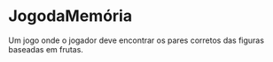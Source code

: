 # JogodaMemória
Um jogo onde o jogador deve encontrar os pares corretos das figuras baseadas em frutas.
